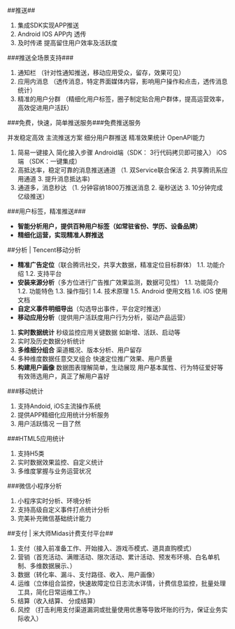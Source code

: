 ##推送##

1. 集成SDK实现APP推送
2. Android IOS APP内 透传
3. 及时传递 提高留住用户效率及活跃度 


###推送全场景支持###

1. 通知栏  （针对性通知推送，移动应用受众，留存，效果可见）
2. 应用内消息  （透传消息，特定界面媒体内容，影响用户操作和点击，透传消息统计）
3. 精准的用户分群  （精细化用户标签，圈子制定贴合用户群体，提高运营效率，高效促进用户活跃）


###免费，快速，简单推送服务###免费推送服务

并发稳定高效
主流推送方案
细分用户群推送
精准效果统计
OpenAPI能力

1. 简易一键接入 简化接入步骤  Android端（SDK： 3行代码拷贝即可接入）   iOS端 （SDK：一键集成）
2. 高抵达率，稳定可靠的消息推送通道 （1. 双Service联合保活  2. 共享腾讯系应用通道  3. 提升消息抵达率)
3. 通道多，消息秒达 （1. 分钟容纳1800万推送消息  2. 毫秒送达  3. 10分钟完成亿级推送）

###用户标签，精准推送###
- **智能分析用户，提供百种用户标签（如常驻省份、学历、设备品牌）**
- **精细化运营，实现精准人群推送**






##分析 |  Tencent移动分析
- **精准广告定位**（联合腾讯社交，共享大数据，精准定位目标群体） 1.1. 功能介绍  1.2. 支持平台
- **安装来源分析**（多方位进行广告推广效果监测，数据可见性） 1.1. 功能简介  1.2. 功能特色  1.3. 操作指引  1.4. 技术原理  1.5. Android 使用文档     1.6. iOS 使用文档
- **自定义事件明细导出**（勾选导出事件，平台定时推送）
- **移动应用分析**（提供用户活跃度用户行为分析，驱动产品运营）
 1. **实时数据统计** 秒级监控应用关键数据 如新增、活跃、启动等 
 2. 实时及历史数据分析统计
 3. **多维细分组合** 渠道概况、版本分析、用户留存 
 4. 多种维度数据任意交叉组合 快速定位推广效果、用户质量
 5. **构建用户画像** 数据图表理解简单，生动展现 用户基本属性、行为特征爱好等 有效筛选用户，真正了解用户喜好

###移动统计
1. 支持Andoid, iOS主流操作系统
2. 提供APP精细化应用统计分析服务
3. 用户活跃情况 一目了然

###HTML5应用统计

1. 支持H5类
2. 实时数据效果监控、自定义统计
3. 多维度掌握与业务运营状况

###微信小程序分析

1. 小程序实时分析、环境分析
2. 支持高级自定义事件打点统计分析
3. 完美补充微信基础统计能力



##支付  |  米大师Midas计费支付平台##
1. 支付（接入前准备工作、开始接入、游戏币模式、道具直购模式）
2. 营销（首充活动、满赠活动、限次活动、累计活动、预发布环境、白名单机制、多维数据展示、）
3. 数据（转化率、漏斗、支付路径、收入、用户画像）
4. 运维（立体组合监控，快速故障定位日志流水详情，计费信息监控，批量处理工具，简化日常运维工作。）
5. 结算（收入结算、 分成结算）
6. 风控 （打击利用支付渠道漏洞或批量使用优惠等导致坏账的行为，保证业务实际收入）
